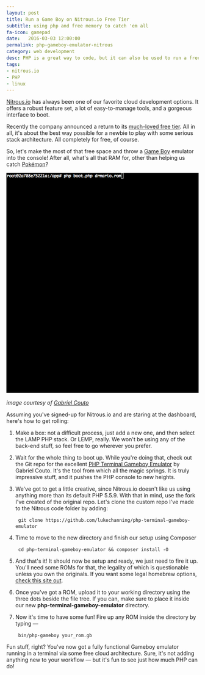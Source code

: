 ```yaml
---
layout: post
title: Run a Game Boy on Nitrous.io Free Tier
subtitle: using php and free memory to catch 'em all
fa-icon: gamepad
date:   2016-03-03 12:00:00
permalink: php-gameboy-emulator-nitrous
category: web development
desc: PHP is a great way to code, but it can also be used to run a free Game Boy emulator on the Nitrous.io platform
tags:
- nitrous.io
- PHP
- linux
---
```


[Nitrous.io](http://nitrous.io) has always been one of our favorite cloud development options. It offers a robust feature set, a lot of easy-to-manage tools, and a gorgeous interface to boot. 

Recently the company announced a return to its [much-loved free tier](https://www.nitrous.io/pricing/). All in all, it's about the best way possible for a newbie to play with some serious stack architecture. All completely for free, of course. 

So, let's make the most of that free space and throw a [Game Boy](https://www.youtube.com/watch?v=8TI64McyYF4) emulator into the console! After all, what's all that RAM for, other than helping us catch [Pokémon](http://www.theverge.com/2016/3/3/11153216/pokemon-gif-anniversary-gameboy-nintendo-3ds)? 

![Amazing GIF of a Game Boy running inside the PHP console](/images/gifs/game-boy.gif)

*image courtesy of [Gabriel Couto](https://twitter.com/gabrielrcouto)*

Assuming you've signed-up for Nitrous.io and are staring at the dashboard, here's how to get rolling:  

1. Make a box: not a difficult process, just add a new one, and then select the LAMP PHP stack. Or LEMP, really. We won't be using any of the back-end stuff, so feel free to go wherever you prefer. 
2. Wait for the whole thing to boot up. While you're doing that, check out the Git repo for the excellent [PHP Terminal Gameboy Emulator](https://github.com/gabrielrcouto/php-terminal-gameboy-emulator) by Gabriel Couto. It's the tool from which all the magic springs. It is truly impressive stuff, and it pushes the PHP console to new heights. 
3. We've got to get a little creative, since Nitrous.io doesn't like us using anything more than its default PHP 5.5.9. With that in mind, use the fork I've created of the original repo. Let's clone the custom repo I've made to the Nitrous code folder by adding:

		git clone https://github.com/lukechanning/php-terminal-gameboy-emulator

5. Time to move to the new directory and finish our setup using Composer

		cd php-terminal-gameboy-emulator && composer install -O

6. And that's it! It should now be setup and ready, we just need to fire it up. You'll need some ROMs for that, the legality of which is questionable unless you own the originals. If you want some legal homebrew options, [check this site out](http://pdroms.de/). 
7. Once you've got a ROM, upload it to your working directory using the three dots beside the file tree. If you can, make sure to place it inside our new **php-terminal-gameboy-emulator** directory.
8. Now it's time to have some fun! Fire up any ROM inside the directory by typing —

		bin/php-gameboy your_rom.gb

Fun stuff, right? You've now got a fully functional Gameboy emulator running in a terminal via some free cloud architecture. Sure, it's not adding anything new to your workflow — but it's fun to see just how much PHP can do!
